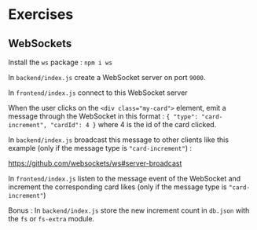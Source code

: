 # Exercises

## WebSockets

Install the `ws` package : `npm i ws`

In `backend/index.js` create a WebSocket server on port `9000`.

In `frontend/index.js` connect to this WebSocket server

When the user clicks on the `<div class="my-card">` element, emit a message through the WebSocket in this format : `{ "type": "card-increment", "cardId": 4 }` where 4 is the id of the card clicked.

In `backend/index.js` broadcast this message to other clients like this example (only if the message type is `"card-increment"`) :

https://github.com/websockets/ws#server-broadcast

In `frontend/index.js` listen to the message event of the WebSocket and increment the corresponding card likes (only if the message type is `"card-increment"`)

Bonus : In `backend/index.js` store the new increment count in `db.json` with the `fs` or `fs-extra` module.
